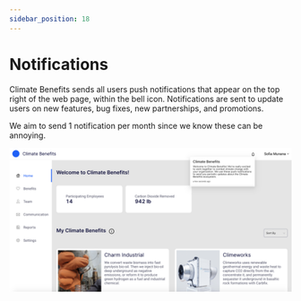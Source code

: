 ```yaml
---
sidebar_position: 18
---
```


# Notifications  

Climate Benefits sends all users push notifications that appear on the top right of the web page, within the bell icon. Notifications are sent to update users on new features, bug fixes, new partnerships, and promotions. 

We aim to send 1 notification per month since we know these can be annoying. 

![Notifications](../../src/assets/Notifications.png)